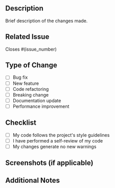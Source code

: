 ## Description

Brief description of the changes made.

## Related Issue

Closes #(issue_number)

## Type of Change

- [ ] Bug fix
- [ ] New feature
- [ ] Code refactoring
- [ ] Breaking change
- [ ] Documentation update
- [ ] Performance improvement

## Checklist

- [ ] My code follows the project's style guidelines
- [ ] I have performed a self-review of my code
- [ ] My changes generate no new warnings

## Screenshots (if applicable)

<!-- Add screenshots for UI changes -->

## Additional Notes

<!-- Any additional information that reviewers should know -->

